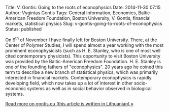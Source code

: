 Title: V. Gontis: Going to the roots of econophysics
Date: 2014-11-30 07:15
Author: Vygintas Gontis
Tags: General information, Economics, Baltic-American Freedom Foundation, Boston University, V. Gontis, financial markets, statistical physics
Slug: v-gontis-going-to-roots-of-econophysics
Status: published

On 9<sup>th</sup>
of November I have finally left for Boston University. There, at the
Center of Polymer Studies, I will spend almost a year working with the
most prominent econophysicists (such as H. E. Stanley, who is one of
most well cited contemporary physicists). This opportunity to visit
Boston University was provided by the Baltic-American Freedom
Foundation. H. E. Stanley is one of the founding fathers of
"econophysics". 20 years ago he coined this term to describe a new
branch of statistical physics, which was primarily interested in
financial markets. Contemporary econophysics is rapidly developing
field, which now takes up a lot of interest in other socio-economic
systems as well as in social behavior observed in biological systems.

[Read more on gontis.eu (this article is written in Lithuanian)
»](http://gontis.eu/2014/11/arciau-ekonofizikos-istaku/)
